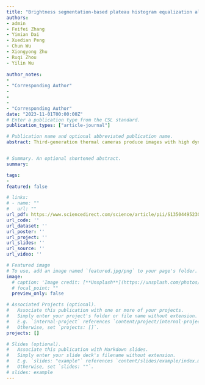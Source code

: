```yaml
---
title: "Brightness segmentation-based plateau histogram equalization algorithm for displaying high dynamic range infrared images"
authors:
- admin
- Feifei Zhang
- Yimian Dai
- Xuedian Peng
- Chun Wu
- Xiongyong Zhu
- Ruqi Zhou
- Yilin Wu
  
author_notes:
- 
- "Corresponding Author"
- 
- 
- 
- "Corresponding Author"
date: "2023-11-01T00:00:00Z"
# Enter a publication type from the CSL standard.
publication_types: ["article-journal"]

# Publication name and optional abbreviated publication name.
abstract: Third-generation thermal cameras produce images with high dynamic range (HDR), low contrast, and blurry edges, which makes them difficult to visualize on traditional display devices. Thus, tone mapping methods are required to adapt the recorded signal to the display in order to maintain, and possibly improve, object’s visibility and contrast. Since the traditional global tone mapping methods cannot take account of the trade-off between clearly displaying the details of dark regions and bright regions of the infrared image, this paper proposes a global tone mapping algorithm based on brightness segmentation for the enhancement and display of HDR infrared images. Firstly, the HDR infrared image is divided into different brightness regions in accordance with the characteristics of the human visual system’s ability to perceive brightness. Secondly, the determination of the boundary value of each brightness region is optimized by combining the gray statistics of the HDR infrared image, to achieve the adaptive brightness region segmentation of the infrared image from various scenes. Thirdly, the plateau histogram equalization method is designed to enhance different brightness regions separately, according to their brightness levels. Finally, the enhanced brightness regions are recombined to produce a more visually pleasing output image. The effectiveness of the proposed method is analyzed of HDR infrared images taken from different scenes. A comparison of the proposed method with well-established global tone mapping techniques is provided, along with subjective and objective evaluation methods that demonstrate the potential benefits of this method in enhancing brightness, compressing dynamic range, and improving global contrast.


# Summary. An optional shortened abstract.
summary: 

tags:
- 
featured: false

# links:
# - name: ""
#   url: ""
url_pdf: https://www.sciencedirect.com/science/article/pii/S1350449523003523
url_code: ''
url_dataset: ''
url_poster: ''
url_project: ''
url_slides: ''
url_source: ''
url_video: ''

# Featured image
# To use, add an image named `featured.jpg/png` to your page's folder. 
image:
  # caption: 'Image credit: [**Unsplash**](https://unsplash.com/photos/jdD8gXaTZsc)'
  # focal_point: ""
  preview_only: false

# Associated Projects (optional).
#   Associate this publication with one or more of your projects.
#   Simply enter your project's folder or file name without extension.
#   E.g. `internal-project` references `content/project/internal-project/index.md`.
#   Otherwise, set `projects: []`.
projects: []

# Slides (optional).
#   Associate this publication with Markdown slides.
#   Simply enter your slide deck's filename without extension.
#   E.g. `slides: "example"` references `content/slides/example/index.md`.
#   Otherwise, set `slides: ""`.
# slides: example
---
```


